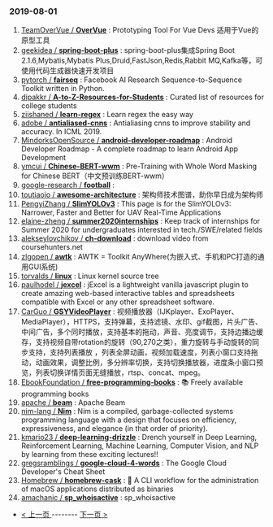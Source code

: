 ### 2019-08-01 
1. [TeamOverVue / **OverVue**](https://github.com/TeamOverVue/OverVue) : Prototyping Tool For Vue Devs 适用于Vue的原型工具
1. [geekidea / **spring-boot-plus**](https://github.com/geekidea/spring-boot-plus) : spring-boot-plus集成Spring Boot 2.1.6,Mybatis,Mybatis Plus,Druid,FastJson,Redis,Rabbit MQ,Kafka等，可使用代码生成器快速开发项目
1. [pytorch / **fairseq**](https://github.com/pytorch/fairseq) : Facebook AI Research Sequence-to-Sequence Toolkit written in Python.
1. [dipakkr / **A-to-Z-Resources-for-Students**](https://github.com/dipakkr/A-to-Z-Resources-for-Students) : Curated list of resources for college students
1. [ziishaned / **learn-regex**](https://github.com/ziishaned/learn-regex) : Learn regex the easy way
1. [adobe / **antialiased-cnns**](https://github.com/adobe/antialiased-cnns) : Antialiasing cnns to improve stability and accuracy. In ICML 2019.
1. [MindorksOpenSource / **android-developer-roadmap**](https://github.com/MindorksOpenSource/android-developer-roadmap) : Android Developer Roadmap - A complete roadmap to learn Android App Development
1. [ymcui / **Chinese-BERT-wwm**](https://github.com/ymcui/Chinese-BERT-wwm) : Pre-Training with Whole Word Masking for Chinese BERT（中文预训练BERT-wwm）
1. [google-research / **football**](https://github.com/google-research/football) : 
1. [toutiaoio / **awesome-architecture**](https://github.com/toutiaoio/awesome-architecture) : 架构师技术图谱，助你早日成为架构师
1. [PengyiZhang / **SlimYOLOv3**](https://github.com/PengyiZhang/SlimYOLOv3) : This page is for the SlimYOLOv3: Narrower, Faster and Better for UAV Real-Time Applications
1. [elaine-zheng / **summer2020internships**](https://github.com/elaine-zheng/summer2020internships) : Keep track of internships for Summer 2020 for undergraduates interested in tech./SWE/related fields
1. [alekseylovchikov / **ch-download**](https://github.com/alekseylovchikov/ch-download) : download video from coursehunters.net
1. [zlgopen / **awtk**](https://github.com/zlgopen/awtk) : AWTK = Toolkit AnyWhere(为嵌入式、手机和PC打造的通用GUI系统)
1. [torvalds / **linux**](https://github.com/torvalds/linux) : Linux kernel source tree
1. [paulhodel / **jexcel**](https://github.com/paulhodel/jexcel) : jExcel is a lightweight vanilla javascript plugin to create amazing web-based interactive tables and spreadsheets compatible with Excel or any other spreadsheet software.
1. [CarGuo / **GSYVideoPlayer**](https://github.com/CarGuo/GSYVideoPlayer) : 视频播放器（IJKplayer、ExoPlayer、MediaPlayer），HTTPS，支持弹幕，支持滤镜、水印、gif截图，片头广告、中间广告，多个同时播放，支持基本的拖动，声音、亮度调节，支持边播边缓存，支持视频自带rotation的旋转（90,270之类），重力旋转与手动旋转的同步支持，支持列表播放 ，列表全屏动画，视频加载速度，列表小窗口支持拖动，动画效果，调整比例，多分辨率切换，支持切换播放器，进度条小窗口预览，列表切换详情页面无缝播放，rtsp、concat、mpeg。
1. [EbookFoundation / **free-programming-books**](https://github.com/EbookFoundation/free-programming-books) : 📚 Freely available programming books
1. [apache / **beam**](https://github.com/apache/beam) : Apache Beam
1. [nim-lang / **Nim**](https://github.com/nim-lang/Nim) : Nim is a compiled, garbage-collected systems programming language with a design that focuses on efficiency, expressiveness, and elegance (in that order of priority).
1. [kmario23 / **deep-learning-drizzle**](https://github.com/kmario23/deep-learning-drizzle) : Drench yourself in Deep Learning, Reinforcement Learning, Machine Learning, Computer Vision, and NLP by learning from these exciting lectures!!
1. [gregsramblings / **google-cloud-4-words**](https://github.com/gregsramblings/google-cloud-4-words) : The Google Cloud Developer's Cheat Sheet
1. [Homebrew / **homebrew-cask**](https://github.com/Homebrew/homebrew-cask) : 🍻 A CLI workflow for the administration of macOS applications distributed as binaries
1. [amachanic / **sp_whoisactive**](https://github.com/amachanic/sp_whoisactive) : sp_whoisactive 

- [ < 上一页 ](https://github.com/able8/github-trending-daily-record/blob/master/2019-07-31.md) -------- [ 下一页 > ](https://github.com/able8/github-trending-daily-record/blob/master/2019-08-02.md)